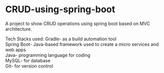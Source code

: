 # CRUD-using-spring-boot

A project to show CRUD operations using spring boot based on MVC architecture.

Tech Stacks used:
Gradle- as a build automation tool  
Spring Boot- Java-based framework used to create a micro services and web apps  
Java- programming language for coding   
MySQL- for database  
Git- for version control  
